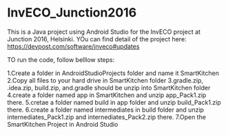 # InvECO_Junction2016

This is a Java project using Android Studio for the InvECO project at Junction 2016, Helsinki. YOu can find detail of the project here: https://devpost.com/software/inveco#updates

TO run the code, follow belllow steps:

1.Create a folder in AndroidStudioProjects folder and name it SmartKitchen
2.Copy all files to your hard drive in SmartKitchen folder
3.gradle.zip, .idea.zip, build.zip, and.gradle should be unzip into SmartKitchen folder
4.create a folder named app in SmartKitchen and unzip app_Pack1.zip there.
5.cretae a folder named build in app folder and unzip build_Pack1.zip there.
6.create a folder named intermediates in build folder and unzip internediates_Pack1.zip and internediates_Pack2.zip there.
7.Open the SmartKitchen Project in Android Studio
